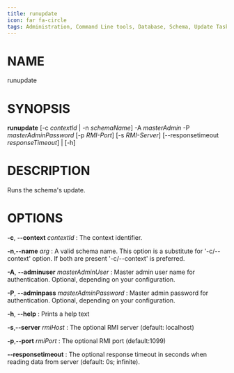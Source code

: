 ```yaml
---
title: runupdate
icon: far fa-circle
tags: Administration, Command Line tools, Database, Schema, Update Task
---
```


# NAME

runupdate

# SYNOPSIS

**runupdate** [-c *contextId* | -n *schemaName*] -A *masterAdmin* -P *masterAdminPassword* [-p *RMI-Port*] [-s
                 *RMI-Server*] [--responsetimeout *responseTimeout*] | [-h]

# DESCRIPTION

Runs the schema's update.

# OPTIONS

**-c**, **--context** *contextId*
: The context identifier.

**-n**,**--name** *arg*
: A valid schema name. This option is a substitute for '-c/--context' option. If both are present '-c/--context' is preferred.

**-A**, **--adminuser** *masterAdminUser*
: Master admin user name for authentication. Optional, depending on your configuration.

**-P**, **--adminpass** *masterAdminPassword*
: Master admin password for authentication. Optional, depending on your configuration.

**-h**, **--help**
: Prints a help text

**-s**,**--server** *rmiHost*
: The optional RMI server (default: localhost)

**-p**,**--port** *rmiPort*
: The optional RMI port (default:1099)

**--responsetimeout**
: The optional response timeout in seconds when reading data from server (default: 0s; infinite).

